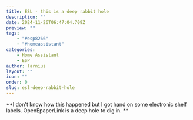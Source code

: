 ```yaml
---
title: ESL - this is a deep rabbit hole
description: ""
date: 2024-11-26T06:47:04.709Z
preview: ""
tags:
    - "#esp8266"
    - "#homeassistant"
categories:
    - Home Assistant
    - ESP
author: larnius
layout: ""
icon: ""
order: 0
slug: esl-deep-rabbit-hole
---
```

**I don't know how this happened but I got hand on some electronic shelf labels. 
OpenEpaperLink is a deep hole to dig in. **